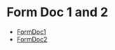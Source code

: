 # Form Doc 1 and 2 
  - [FormDoc1](/entities/basic-forms-1-2/FormDoc1.md)
  - [FormDoc2](/entities/basic-forms-1-2/FormDoc2.md)
